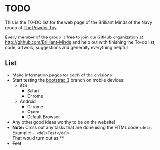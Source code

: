 TODO
====
This is the TO-DO list for the web page of the Brilliant Minds of the Navy group at [The Powder Toy](http://powdertoy.co.uk.).

Every member of the group is free to join our GitHub organization at 
http://github.com/Brilliant-Minds and help out with finishing the To-do list, code, artwork, suggestions 
and generally everything helpful.

List
----
- Make information pages for each of the divisions
-  Start testing the [bootstrap 3](https://github.com/Brilliant-Minds/Brilliant-Minds.github.io/tree/bootstrap) branch on mobile devices:
	- iOS
		- Safari
		- Chrome
	-  Android
		- Chrome
		- Opera
		- Default Browser
- Any other good ideas worthy to be on the website! <br/>
- **Note:** Cross out any tasks that are done using the HTML code `<del>`.
Example: `- <del>Test</del>`. <br/>That would turn out as **
- <del>Test</del>
